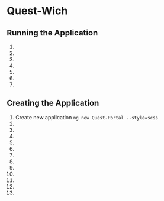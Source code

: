 # Quest-Wich
## Running the Application
1.
1.
1.
1.
1.
1.
1.
## Creating the Application
1. Create new application
```ng new Quest-Portal --style=scss```
1.
1.
1.
1.
1.
1.
1.
1.
1.
1.
1.
1.
